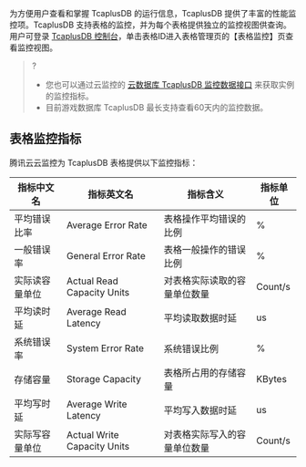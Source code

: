 
为方便用户查看和掌握 TcaplusDB 的运行信息，TcaplusDB 提供了丰富的性能监控项。TcaplusDB 支持表格的监控，并为每个表格提供独立的监控视图供查询。
用户可登录 [TcaplusDB 控制台](https://console.cloud.tencent.com/tcaplusdb/table)，单击表格ID进入表格管理页的【表格监控】页查看监控视图。

>?
>- 您也可以通过云监控的 [云数据库 TcaplusDB 监控数据接口](https://cloud.tencent.com/document/product/248/41218) 来获取实例的监控指标。
>- 目前游戏数据库 TcaplusDB 最长支持查看60天内的监控数据。

## 表格监控指标
腾讯云云监控为 TcaplusDB 表格提供以下监控指标：

| 指标中文名        | 指标英文名       | 指标含义                                                     | 指标单位 |
| ----------------- | ---------------- | ------------------------------------------------------------ | -------- |
| 平均错误比率| Average Error Rate| 表格操作平均错误的比例 | %|
| 一般错误率| General Error Rate|表格一般操作的错误比例| %|
| 实际读容量单位| Actual Read Capacity Units| 对表格实际读取的容量单位数量| Count/s|
| 平均读时延| Average Read Latency| 平均读取数据时延| us |
| 系统错误率| System Error Rate| 系统错误比例| % |
| 存储容量| Storage Capacity| 表格所占用的存储容量  | KBytes|
| 平均写时延| Average Write Latency | 平均写入数据时延| us  |
| 实际写容量单位| Actual Write Capacity Units| 对表格实际写入的容量单位数量  | Count/s  |
